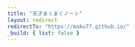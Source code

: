 ```yaml
---
title: "天才まくまくノート"
layout: redirect
redirectTo: "https://maku77.github.io/"
_build: { list: false }
---
```


